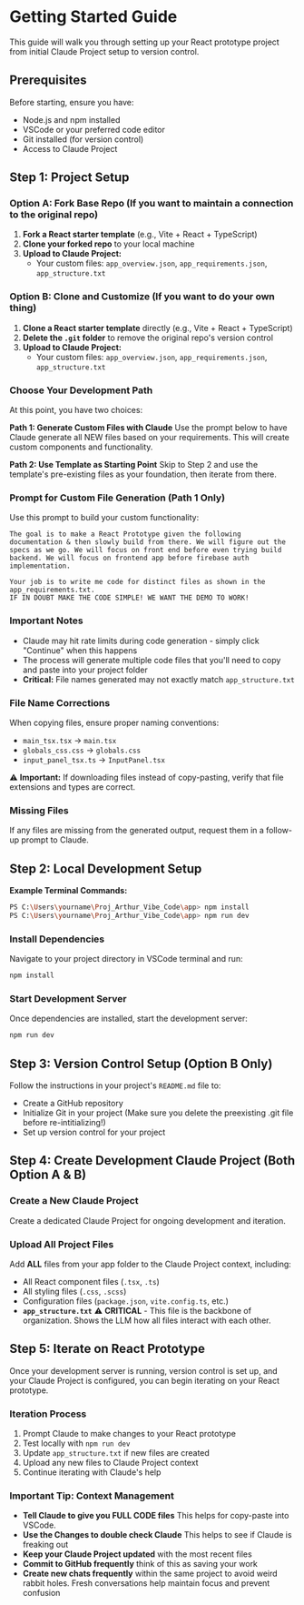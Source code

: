 # Getting Started Guide

This guide will walk you through setting up your React prototype project from initial Claude Project setup to version control.

## Prerequisites

Before starting, ensure you have:
- Node.js and npm installed
- VSCode or your preferred code editor
- Git installed (for version control)
- Access to Claude Project

## Step 1: Project Setup

### Option A: Fork Base Repo (If you want to maintain a connection to the original repo)

1. **Fork a React starter template** (e.g., Vite + React + TypeScript)
2. **Clone your forked repo** to your local machine
3. **Upload to Claude Project:**
   - Your custom files: `app_overview.json`, `app_requirements.json`, `app_structure.txt`

### Option B: Clone and Customize (If you want to do your own thing)

1. **Clone a React starter template** directly (e.g., Vite + React + TypeScript)
2. **Delete the `.git` folder** to remove the original repo's version control
3. **Upload to Claude Project:**
   - Your custom files: `app_overview.json`, `app_requirements.json`, `app_structure.txt`

### Choose Your Development Path

At this point, you have two choices:

**Path 1: Generate Custom Files with Claude**
Use the prompt below to have Claude generate all NEW files based on your requirements. This will create custom components and functionality.

**Path 2: Use Template as Starting Point**
Skip to Step 2 and use the template's pre-existing files as your foundation, then iterate from there.

### Prompt for Custom File Generation (Path 1 Only)

Use this prompt to build your custom functionality:

```
The goal is to make a React Prototype given the following documentation & then slowly build from there. We will figure out the specs as we go. We will focus on front end before even trying build backend. We will focus on frontend app before firebase auth implementation.

Your job is to write me code for distinct files as shown in the app_requirements.txt. 
IF IN DOUBT MAKE THE CODE SIMPLE! WE WANT THE DEMO TO WORK!
```


### Important Notes

- Claude may hit rate limits during code generation - simply click "Continue" when this happens
- The process will generate multiple code files that you'll need to copy and paste into your project folder
- **Critical:** File names generated may not exactly match `app_structure.txt`

### File Name Corrections

When copying files, ensure proper naming conventions:
- `main_tsx.tsx` → `main.tsx`
- `globals_css.css` → `globals.css`  
- `input_panel_tsx.ts` → `InputPanel.tsx`

⚠️ **Important:** If downloading files instead of copy-pasting, verify that file extensions and types are correct.

### Missing Files

If any files are missing from the generated output, request them in a follow-up prompt to Claude.

## Step 2: Local Development Setup

**Example Terminal Commands:**
```bash
PS C:\Users\yourname\Proj_Arthur_Vibe_Code\app> npm install
PS C:\Users\yourname\Proj_Arthur_Vibe_Code\app> npm run dev
```

### Install Dependencies

Navigate to your project directory in VSCode terminal and run:

```bash
npm install
```

### Start Development Server

Once dependencies are installed, start the development server:

```bash
npm run dev
```

## Step 3: Version Control Setup (Option B Only)

Follow the instructions in your project's `README.md` file to:
- Create a GitHub repository
- Initialize Git in your project (Make sure you delete the preexisting .git file before re-intitializing!)
- Set up version control for your project

## Step 4: Create Development Claude Project (Both Option A & B)

### Create a New Claude Project

Create a dedicated Claude Project for ongoing development and iteration.

### Upload All Project Files

Add **ALL** files from your app folder to the Claude Project context, including:
- All React component files (`.tsx`, `.ts`)
- All styling files (`.css`, `.scss`)
- Configuration files (`package.json`, `vite.config.ts`, etc.)
- **`app_structure.txt`** ⚠️ **CRITICAL** - This file is the backbone of organization. Shows the LLM how all files interact with each other.


## Step 5: Iterate on React Prototype

Once your development server is running, version control is set up, and your Claude Project is configured, you can begin iterating on your React prototype.

### Iteration Process

1. Prompt Claude to make changes to your React prototype
2. Test locally with `npm run dev`
3. Update `app_structure.txt` if new files are created
4. Upload any new files to Claude Project context
5. Continue iterating with Claude's help

### Important Tip: Context Management

- **Tell Claude to give you FULL CODE files** This helps for copy-paste into VSCode.
- **Use the Changes to double check Claude** This helps to see if Claude is freaking out
- **Keep your Claude Project updated** with the most recent files
- **Commit to GitHub frequently** think of this as saving your work
- **Create new chats frequently** within the same project to avoid weird rabbit holes. Fresh conversations help maintain focus and prevent confusion



